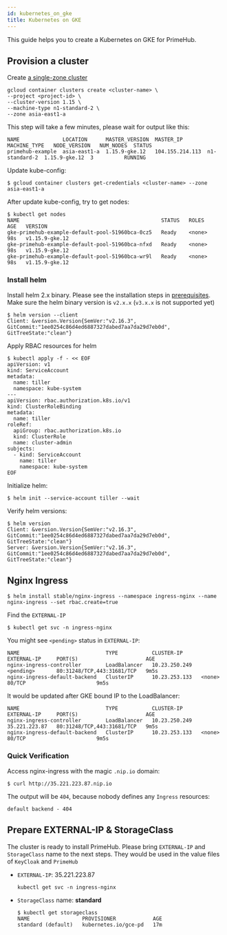 ```yaml
---
id: kubernetes_on_gke
title: Kubernetes on GKE
---
```


This guide helps you to create a Kubernetes on GKE for PrimeHub. 

## Provision a cluster

Create [a single-zone cluster](https://cloud.google.com/kubernetes-engine/docs/how-to/creating-a-cluster#creating-a-cluster)

```
gcloud container clusters create <cluster-name> \
--project <project-id> \
--cluster-version 1.15 \
--machine-type n1-standard-2 \
--zone asia-east1-a
```

This step will take a few minutes, please wait for output like this:

```
NAME              LOCATION      MASTER_VERSION  MASTER_IP        MACHINE_TYPE   NODE_VERSION   NUM_NODES  STATUS
primehub-example  asia-east1-a  1.15.9-gke.12   104.155.214.113  n1-standard-2  1.15.9-gke.12  3          RUNNING
```


Update kube-config:

```
$ gcloud container clusters get-credentials <cluster-name> --zone asia-east1-a
```

After update kube-config, try to get nodes:

```
$ kubectl get nodes
NAME                                              STATUS   ROLES    AGE   VERSION
gke-primehub-example-default-pool-51960bca-0cz5   Ready    <none>   98s   v1.15.9-gke.12
gke-primehub-example-default-pool-51960bca-nfxd   Ready    <none>   98s   v1.15.9-gke.12
gke-primehub-example-default-pool-51960bca-wr9l   Ready    <none>   98s   v1.15.9-gke.12
```


### Install helm

Install helm 2.x binary. Please see the installation steps in [prerequisites](prerequisites.md). Make sure the helm binary version is `v2.x.x` (`v3.x.x` is not supported yet)

```
$ helm version --client
Client: &version.Version{SemVer:"v2.16.3", GitCommit:"1ee0254c86d4ed6887327dabed7aa7da29d7eb0d", GitTreeState:"clean"}
```

Apply RBAC resources for helm

```
$ kubectl apply -f - << EOF
apiVersion: v1
kind: ServiceAccount
metadata:
  name: tiller
  namespace: kube-system
---
apiVersion: rbac.authorization.k8s.io/v1
kind: ClusterRoleBinding
metadata:
  name: tiller
roleRef:
  apiGroup: rbac.authorization.k8s.io
  kind: ClusterRole
  name: cluster-admin
subjects:
  - kind: ServiceAccount
    name: tiller
    namespace: kube-system
EOF
```

Initialize helm:

```
$ helm init --service-account tiller --wait
```

Verify helm versions:

```
$ helm version
Client: &version.Version{SemVer:"v2.16.3", GitCommit:"1ee0254c86d4ed6887327dabed7aa7da29d7eb0d", GitTreeState:"clean"}
Server: &version.Version{SemVer:"v2.16.3", GitCommit:"1ee0254c86d4ed6887327dabed7aa7da29d7eb0d", GitTreeState:"clean"}
```

## Nginx Ingress


```
$ helm install stable/nginx-ingress --namespace ingress-nginx --name nginx-ingress --set rbac.create=true
```

Find the `EXTERNAL-IP`

```
$ kubectl get svc -n ingress-nginx
```

You might see `<pending>` status in `EXTERNAL-IP`:

```
NAME                            TYPE           CLUSTER-IP      EXTERNAL-IP     PORT(S)                      AGE
nginx-ingress-controller        LoadBalancer   10.23.250.249   <pending>       80:31248/TCP,443:31681/TCP   9m5s
nginx-ingress-default-backend   ClusterIP      10.23.253.133   <none>          80/TCP                       9m5s
```

It would be updated after GKE bound IP to the LoadBalancer:

```
NAME                            TYPE           CLUSTER-IP      EXTERNAL-IP     PORT(S)                      AGE
nginx-ingress-controller        LoadBalancer   10.23.250.249   35.221.223.87   80:31248/TCP,443:31681/TCP   9m5s
nginx-ingress-default-backend   ClusterIP      10.23.253.133   <none>          80/TCP                       9m5s
```

### Quick Verification

Access nginx-ingress with the magic `.nip.io` domain:

```
$ curl http://35.221.223.87.nip.io
```

The output will be `404`, because nobody defines any `Ingress` resources:

```
default backend - 404
```

## Prepare EXTERNAL-IP & StorageClass

The cluster is ready to install PrimeHub. Please bring  `EXTERNAL-IP` and `StorageClass` name to the next steps. They would be used in the value files of `KeyCloak` and `PrimeHub`

* `EXTERNAL-IP`: 35.221.223.87
    ```
    kubectl get svc -n ingress-nginx
    ```

* `StorageClass` name: **standard**
    ```
    $ kubectl get storageclass
    NAME                 PROVISIONER            AGE
    standard (default)   kubernetes.io/gce-pd   17m
    ```


